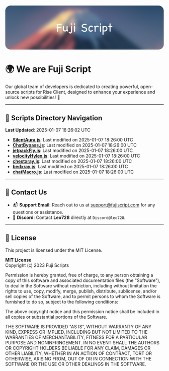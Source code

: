 ![Banner](.github/b.webp)

# 🌍 **We are Fuji Script**

Our global team of developers is dedicated to creating powerful, open-source scripts for Rise Client, designed to enhance your experience and unlock new possibilities! 🌟

---
<!-- SCRIPTS_NAVIGATION_START -->
## 📂 **Scripts Directory Navigation**

**Last Updated**: 2025-01-07 18:26:02 UTC

- **[SilentAura.js](scripts/SilentAura.js)**: Last modified on 2025-01-07 18:26:00 UTC
- **[ChatBypass.js](scripts/ChatBypass.js)**: Last modified on 2025-01-07 18:26:00 UTC
- **[jetpackFly.js](scripts/jetpackFly.js)**: Last modified on 2025-01-07 18:26:00 UTC
- **[velocityHylex.js](scripts/velocityHylex.js)**: Last modified on 2025-01-07 18:26:00 UTC
- **[chestxray.js](scripts/chestxray.js)**: Last modified on 2025-01-07 18:26:00 UTC
- **[bedxray.js](scripts/bedxray.js)**: Last modified on 2025-01-07 18:26:00 UTC
- **[chatMacro.js](scripts/chatMacro.js)**: Last modified on 2025-01-07 18:26:00 UTC

<!-- SCRIPTS_NAVIGATION_END -->

---

## 💬 **Contact Us**  
- 📬 **Support Email**: Reach out to us at [support@fujiscript.com](mailto:support@fujiscript.com) for any questions or assistance.  
- 💬 **Discord**: Contact **Leo728** directly at `Discord@leo728`.

---

## 📜 **License**

This project is licensed under the MIT License.  

**MIT License**  
Copyright (c) 2023 Fuji Scripts  

Permission is hereby granted, free of charge, to any person obtaining a copy of this software and associated documentation files (the "Software"), to deal in the Software without restriction, including without limitation the rights to use, copy, modify, merge, publish, distribute, sublicense, and/or sell copies of the Software, and to permit persons to whom the Software is furnished to do so, subject to the following conditions:  

The above copyright notice and this permission notice shall be included in all copies or substantial portions of the Software.  

THE SOFTWARE IS PROVIDED "AS IS", WITHOUT WARRANTY OF ANY KIND, EXPRESS OR IMPLIED, INCLUDING BUT NOT LIMITED TO THE WARRANTIES OF MERCHANTABILITY, FITNESS FOR A PARTICULAR PURPOSE AND NONINFRINGEMENT. IN NO EVENT SHALL THE AUTHORS OR COPYRIGHT HOLDERS BE LIABLE FOR ANY CLAIM, DAMAGES OR OTHER LIABILITY, WHETHER IN AN ACTION OF CONTRACT, TORT OR OTHERWISE, ARISING FROM, OUT OF OR IN CONNECTION WITH THE SOFTWARE OR THE USE OR OTHER DEALINGS IN THE SOFTWARE.  
